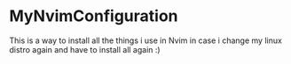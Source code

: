 # MyNvimConfiguration
This is a way to install all the things i use in Nvim in case i change my linux distro again and have to install all again :)
